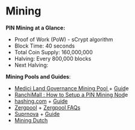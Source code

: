 # Mining

**PIN Mining at a Glance:**

* Proof of Work \(PoW\) - sCrypt algorithm
* Block Time: 40 seconds
* Total Coin Supply:  160,000,000
* Halving: Every 800,000 blocks
* Next Halving:

**Mining Pools and Guides**:

* [Medici Land Governance Mining Pool ](https://pool.mediciland.com/stats.html)+ [Guid](https://pool.mediciland.com/connect.html)e
* [RanchiMall : How to Setup a PIN Mining Nod](https://medium.com/ranchimall/how-to-setup-florincoin-mining-node-d2d6a464090)e
* [hashing.com](https://hashing.com/) + [Guide](https://hashing.com/setup)
* [Zergpool](http://zergpool.com/) + [Zergpool FAQs](http://zergpool.com/site/faq)
* [Suprnova](https://flo.suprnova.cc/) + [Guide](https://flo.suprnova.cc/index.php?page=gettingstarted)
* [Mining Dutch](https://www.mining-dutch.nl/pools/florin.php)
